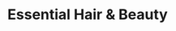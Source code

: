 ---
title: "Essential Hair & Beauty"
url: /brighton-and-hove/essential-hair-and-beauty/
shop: hairdresser
---